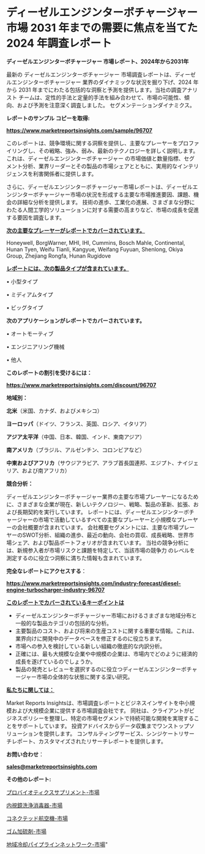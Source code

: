 # ディーゼルエンジンターボチャージャー 市場 2031 年までの需要に焦点を当てた 2024 年調査レポート

<strong>ディーゼルエンジンターボチャージャー 市場レポート、2024年から2031年</strong>

最新の ディーゼルエンジンターボチャージャー 市場調査レポートは、ディーゼルエンジンターボチャージャー 業界のダイナミックな状況を掘り下げ、2024 年から 2031 年までにわたる包括的な洞察と予測を提供します。当社の調査アナリスト チームは、定性的手法と定量的手法を組み合わせて、市場の可能性、傾向、および予測を注意深く調査しました。 セグメンテーションダイナミクス。



<strong>レポートのサンプル コピーを取得:</strong> <a href=https://www.marketreportsinsights.com/sample/96707>

<strong><u>https://www.marketreportsinsights.com/sample/96707</u></strong></a>

このレポートは、競争環境に関する洞察を提供し、主要なプレーヤーをプロファイリングし、その戦略、強み、弱み、最新のテクノロジーを詳しく説明します。 これは、ディーゼルエンジンターボチャージャー の市場価値と数量指標、セグメント分析、業界リーダーとその製品の市場シェアとともに、実用的なインテリジェンスを利害関係者に提供します。

さらに、ディーゼルエンジンターボチャージャー市場レポートは、ディーゼルエンジンターボチャージャー市場の状況を形成する主要な市場推進要因、課題、機会の詳細な分析を提供します。 技術の進歩、工業化の進展、さまざまな分野にわたる人間工学的ソリューションに対する需要の高まりなど、市場の成長を促進する要因を調査します。



<strong><u>次の主要なプレーヤーがレポートでカバーされています。</u></strong>

Honeywell, BorgWarner, MHI, IHI, Cummins, Bosch Mahle, Continental, Hunan Tyen, Weifu Tianli, Kangyue, Weifang Fuyuan, Shenlong, Okiya Group, Zhejiang Rongfa, Hunan Rugidove



<strong><u><b>レポートには、次の製品タイプが含まれています。</b></u></strong>

• 小型タイプ

• ミディアムタイプ

• ビッグタイプ



<strong><b>次のアプリケーションがレポートでカバーされています。</b></strong>

• オートモーティブ

• エンジニアリング機械

• 他人



<strong><b>このレポートの割引を受けるには：</b></strong><a href=https://www.marketreportsinsights.com/discount/96707>

<strong><u>https://www.marketreportsinsights.com/discount/96707</u></strong></a>



<strong>地域別：</strong>



<strong>北米</strong>（米国、カナダ、およびメキシコ）



<strong>ヨーロッパ</strong>（ドイツ、フランス、英国、ロシア、イタリア）



<strong>アジア太平洋</strong>（中国、日本、韓国、インド、東南アジア）



<strong>南アメリカ</strong>（ブラジル、アルゼンチン、コロンビアなど）



<strong>中東およびアフリカ</strong>（サウジアラビア、アラブ首長国連邦、エジプト、ナイジェリア、および南アフリカ）



<strong>競合分析：</strong>

ディーゼルエンジンターボチャージャー業界の主要な市場プレーヤーになるために、さまざまな企業が現在、新しいテクノロジー、戦略、製品の革新、拡張、および長期契約を実行しています。 レポートには、ディーゼルエンジンターボチャージャーの市場で活動しているすべての主要なプレーヤーと小規模なプレーヤーの会社概要が含まれています。 会社概要セグメントには、主要な市場プレーヤーのSWOT分析、組織の進歩、最近の動向、会社の買収、成長戦略、世界市場シェア、および製品ポートフォリオが含まれています。 当社の競争分析には、新規参入者が市場リスクと課題を特定して、当該市場の競争力 のレベルを測定するのに役立つ洞察に満ちた情報も含まれています。



<strong>完全なレポートにアクセスする</strong>：

<a href=https://www.marketreportsinsights.com/industry-forecast/diesel-engine-turbocharger-industry-96707>

<strong><u>https://www.marketreportsinsights.com/industry-forecast/diesel-engine-turbocharger-industry-96707</u></strong></a>



<strong><u><b>このレポートでカバーされているキーポイントは</b></u></strong>
<ul>
  <li>ディーゼルエンジンターボチャージャー市場におけるさまざまな地域分布と一般的な製品カテゴリの包括的な分析。</li>
  <li>主要製品のコスト、および将来の生産コストに関する重要な情報。これは、業界向けに開発中のデータベースを修正するのに役立ちます。</li>
  <li>市場への参入を検討している新しい組織の徹底的な内訳分析。</li>
  <li>正確には、最も大規模な企業や中規模の企業は、市場内でどのように経済的成長を遂げているのでしょうか。</li>
  <li>製品の発売とレビューを選択するのに役立つディーゼルエンジンターボチャージャー市場の全体的な状態に関する深い研究。</li>
</ul>


<strong><u><b>私たちに関しては：</b></u></strong>

Market Reports Insightsは、市場調査レポートとビジネスインサイトを中小規模および大規模企業に提供する市場調査会社です。 同社は、クライアントがビジネスポリシーを整理し、特定の市場セグメントで持続可能な開発を実現することをサポートしています。 投資アドバイスからデータ収集までワンストップソリューションを提供します。 コンサルティングサービス、シンジケートリサーチレポート、カスタマイズされたリサーチレポートを提供します。



<strong><b>お問い合わせ</b></strong>：

<a href=mailto:sales@marketreportsinsights.com>

<strong><u>sales@marketreportsinsights.com</u></strong></a>



<strong>その他のレポート:</strong>

<a href=https://www.linkedin.com/pulse/プロバイオティクスサプリメント-市場-2023-年のダイナミクスとビジネストレンド-rtbnf/>プロバイオティクスサプリメント-市場</a>

<a href=https://www.linkedin.com/pulse/内視鏡洗浄消毒器-市場-2023-総合分析と事業成長戦略-2030-data-dive-discoveries-24-analysis-dwb8f/>内視鏡洗浄消毒器-市場</a>

<a href=https://www.linkedin.com/pulse/コネクテッド航空機-市場-2030-年までの需要に焦点を当てた-2023-danwf/>コネクテッド航空機-市場</a>

<a href=https://www.linkedin.com/pulse/ゴム加硫剤-市場-2023-最新の-cagr-および成長分析-2030-x5zwf/>ゴム加硫剤-市場</a>

<a href=https://www.linkedin.com/pulse/地域冷却パイプラインネットワーク-市場-2023-swot-分析と最新イノベーション-pj5wf/>地域冷却パイプラインネットワーク-市場</a>"
